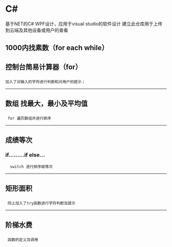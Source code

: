 # C#

基于NET的C# WPF设计，应用于visual studio的软件设计
建立此仓库用于上传到云端及其他设备或用户的查看
## 1000内找素数（for each while）

## 控制台简易计算器（for）
###   
    加入了对输入的字符进行判断和对用户的提示；
-------------------------------
## 数组 找最大，最小及平均值
###  
     for 遍历数组并进行排序
------------------------------
## 成绩等次
###   if.........if else...
      switch 进行排序赋等次
-------------------------------------
## 矩形面积
###  
     同上加入了try函数进行字符判断及提示
-------------------------------------
## 阶梯水费
###  
     函数的定义及调用

